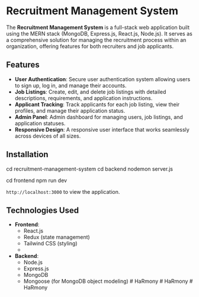 # Recruitment Management System
The **Recruitment Management System** is a full-stack web application built using the MERN stack (MongoDB, Express.js, React.js, Node.js). It serves as a comprehensive solution for managing the recruitment process within an organization, offering features for both recruiters and job applicants.

## Features
- **User Authentication**: Secure user authentication system allowing users to sign up, log in, and manage their accounts.
- **Job Listings**: Create, edit, and delete job listings with detailed descriptions, requirements, and application instructions.
- **Applicant Tracking**: Track applicants for each job listing, view their profiles, and manage their application status.
- **Admin Panel**: Admin dashboard for managing users, job listings, and application statuses.
- **Responsive Design**: A responsive user interface that works seamlessly across devices of all sizes.

## Installation
cd recruitment-management-system
cd backend
nodemon server.js

cd frontend
npm run dev

 `http://localhost:3000`  to view the application.

## Technologies Used
- **Frontend**:
  - React.js
  - Redux (state management)
  - Tailwind CSS (styling)
  - 
- **Backend**:
  - Node.js
  - Express.js
  - MongoDB
  - Mongoose (for MongoDB object modeling)
#   H a R m o n y  
 #   H a R m o n y  
 #   H a R m o n y  
 